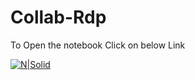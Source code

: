 

#  Collab-Rdp 

To Open the notebook Click on below Link

[![N|Solid](https://thumbs.dreamstime.com/b/open-button-square-d-push-sign-177296366.jpg)](https://colab.research.google.com/github/Shubham2157/Collab-Rdp/blob/main/Colab_RDP.ipynb)


